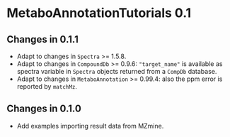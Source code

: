 # MetaboAnnotationTutorials 0.1

## Changes in 0.1.1

- Adapt to changes in `Spectra` >= 1.5.8.
- Adapt to changes in `CompoundDb` >= 0.9.6: `"target_name"` is available as
  spectra variable in `Spectra` objects returned from a `CompDb` database.
- Adapt to changes in `MetaboAnnotation` >= 0.99.4: also the ppm error is
  reported by `matchMz`.

## Changes in 0.1.0

- Add examples importing result data from MZmine.
